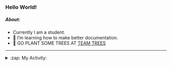 ### Hello World!

##### About:
- Currently I am a student.
- 🌱 I’m learning how to make better documentation.
- 🌱 GO PLANT SOME TREES AT [TEAM TREES](https://teamtrees.org/)

---
<details>
  <summary>:zap: My Activity:</summary>
  
<!--START_SECTION:waka-->
![Code Time](http://img.shields.io/badge/Code%20Time-1%2C138%20hrs%209%20mins-blue)

**I'm a Night 🦉** 

```text
🌞 Morning                1455 commits        ██░░░░░░░░░░░░░░░░░░░░░░░   09.33 % 
🌆 Daytime                5495 commits        █████████░░░░░░░░░░░░░░░░   35.24 % 
🌃 Evening                4474 commits        ███████░░░░░░░░░░░░░░░░░░   28.69 % 
🌙 Night                  4168 commits        ███████░░░░░░░░░░░░░░░░░░   26.73 % 
```
📅 **I'm Most Productive on Wednesday** 

```text
Monday                   2331 commits        ████░░░░░░░░░░░░░░░░░░░░░   14.95 % 
Tuesday                  2043 commits        ███░░░░░░░░░░░░░░░░░░░░░░   13.10 % 
Wednesday                3606 commits        ██████░░░░░░░░░░░░░░░░░░░   23.13 % 
Thursday                 1945 commits        ███░░░░░░░░░░░░░░░░░░░░░░   12.47 % 
Friday                   1516 commits        ██░░░░░░░░░░░░░░░░░░░░░░░   09.72 % 
Saturday                 1388 commits        ██░░░░░░░░░░░░░░░░░░░░░░░   08.90 % 
Sunday                   2763 commits        ████░░░░░░░░░░░░░░░░░░░░░   17.72 % 
```


📊 **This Week I Spent My Time On** 

```text
🔥 Editors: 
VS Code                  1 hr 50 mins        █████████████████████████   100.00 % 

🐱‍💻 Projects: 
praise                   1 hr 50 mins        █████████████████████████   100.00 % 
```


 Last Updated on 27/06/2023 07:07:50 UTC
<!--END_SECTION:waka-->
</details>
